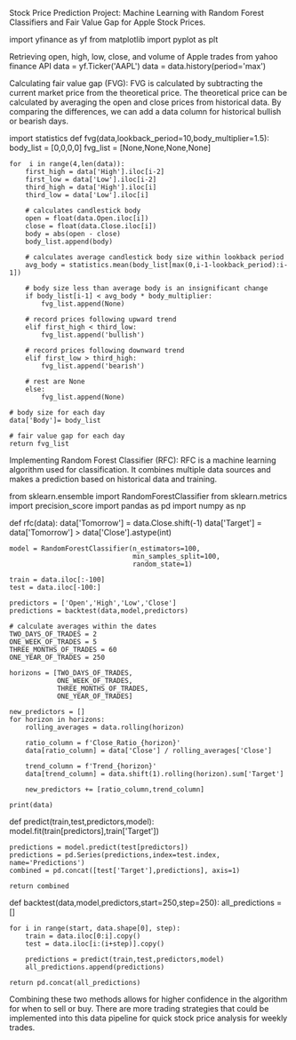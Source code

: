 Stock Price Prediction Project: Machine Learning with Random Forest Classifiers and Fair Value Gap for Apple Stock Prices. 

import yfinance as yf
from matplotlib import pyplot as plt

Retrieving open, high, low, close, and volume of Apple trades from yahoo finance API
data = yf.Ticker('AAPL')
data = data.history(period='max')

Calculating fair value gap (FVG):
FVG is calculated by subtracting the current market price from the theoretical price. 
The theoretical price can be calculated by averaging the open and close prices from historical data. 
By comparing the differences, we can add a data column for historical bullish or bearish days. 

import statistics
def fvg(data,lookback_period=10,body_multiplier=1.5):
    body_list = [0,0,0,0]
    fvg_list = [None,None,None,None]

    for  i in range(4,len(data)):
        first_high = data['High'].iloc[i-2]
        first_low = data['Low'].iloc[i-2]
        third_high = data['High'].iloc[i]
        third_low = data['Low'].iloc[i]

        # calculates candlestick body
        open = float(data.Open.iloc[i])
        close = float(data.Close.iloc[i])
        body = abs(open - close)
        body_list.append(body)

        # calculates average candlestick body size within lookback period
        avg_body = statistics.mean(body_list[max(0,i-1-lookback_period):i-1])
        
        # body size less than average body is an insignificant change
        if body_list[i-1] < avg_body * body_multiplier:
            fvg_list.append(None)

        # record prices following upward trend
        elif first_high < third_low:
            fvg_list.append('bullish')

        # record prices following downward trend
        elif first_low > third_high:
            fvg_list.append('bearish')
        
        # rest are None
        else:
            fvg_list.append(None)

    # body size for each day
    data['Body']= body_list

    # fair value gap for each day
    return fvg_list

Implementing Random Forest Classifier (RFC):
RFC is a machine learning algorithm used for classification. It combines multiple data sources and makes a prediction based on historical data and training. 

from sklearn.ensemble import RandomForestClassifier
from sklearn.metrics import precision_score
import pandas as pd
import numpy as np

def rfc(data):
    data['Tomorrow'] = data.Close.shift(-1)
    data['Target'] = data['Tomorrow'] > data['Close'].astype(int)

    model = RandomForestClassifier(n_estimators=100,
                                   min_samples_split=100,
                                   random_state=1)
    
    train = data.iloc[:-100]
    test = data.iloc[-100:]

    predictors = ['Open','High','Low','Close']
    predictions = backtest(data,model,predictors)

    # calculate averages within the dates
    TWO_DAYS_OF_TRADES = 2
    ONE_WEEK_OF_TRADES = 5
    THREE_MONTHS_OF_TRADES = 60
    ONE_YEAR_OF_TRADES = 250

    horizons = [TWO_DAYS_OF_TRADES,
                ONE_WEEK_OF_TRADES,
                THREE_MONTHS_OF_TRADES,
                ONE_YEAR_OF_TRADES]

    new_predictors = []
    for horizon in horizons:
        rolling_averages = data.rolling(horizon)

        ratio_column = f'Close_Ratio_{horizon}'
        data[ratio_column] = data['Close'] / rolling_averages['Close']

        trend_column = f'Trend_{horizon}'
        data[trend_column] = data.shift(1).rolling(horizon).sum['Target']

        new_predictors += [ratio_column,trend_column]

    print(data)


def predict(train,test,predictors,model):
    model.fit(train[predictors],train['Target'])

    predictions = model.predict(test[predictors])
    predictions = pd.Series(predictions,index=test.index, name='Predictions')
    combined = pd.concat([test['Target'],predictions], axis=1)

    return combined

def backtest(data,model,predictors,start=250,step=250):
    all_predictions = []

    for i in range(start, data.shape[0], step):
        train = data.iloc[0:i].copy()
        test = data.iloc[i:(i+step)].copy()

        predictions = predict(train,test,predictors,model)
        all_predictions.append(predictions)
    
    return pd.concat(all_predictions)

Combining these two methods allows for higher confidence in the algorithm for when to sell or buy. 
There are more trading strategies that could be implemented into this data pipeline for quick stock price analysis for weekly trades. 
